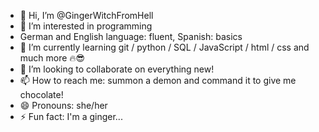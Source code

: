 - 👋 Hi, I’m @GingerWitchFromHell
- 👀 I’m interested in programming
-   German and English language: fluent, Spanish: basics
- 🌱 I’m currently learning git / python / SQL / JavaScript / html / css and much more 🔥😎
- 💞️ I’m looking to collaborate on everything new!
- 📫 How to reach me: summon a demon and command it to give me chocolate!
- 😄 Pronouns: she/her
- ⚡ Fun fact: I'm a ginger...

<!---
GingerWitchFromHell/GingerWitchFromHell is a ✨ special ✨ repository because its `README.md` (this file) appears on your GitHub profile.
You can click the Preview link to take a look at your changes.
--->

